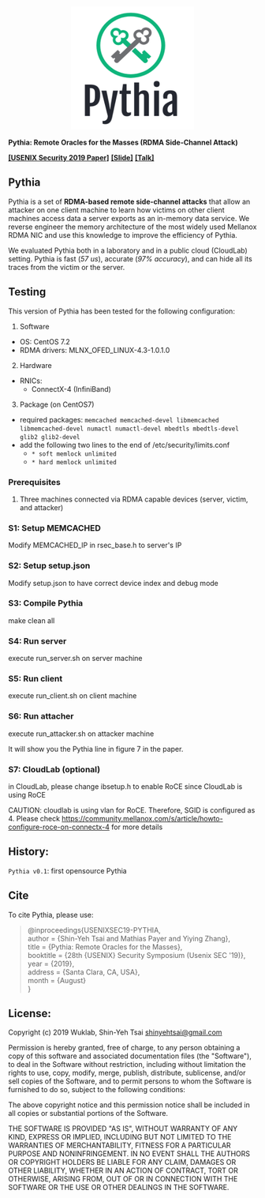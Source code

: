 <p align="center">
<img src="https://github.com/WukLab/Pythia/blob/master/Documentation/logo.png" height="250" width="250">
</p>

__Pythia: Remote Oracles for the Masses (RDMA Side-Channel Attack)__

[__[USENIX Security 2019 Paper]__](https://www.usenix.org/system/files/sec19-tsai.pdf)
[__[Slide]__](./Documentation/Shin-Yeh-RDMASecurity-081519-UsenixSecurity.pdf)
[__[Talk]__](https://www.usenix.org/conference/usenixsecurity19/presentation/tsai)

## Pythia

Pythia is a set of __RDMA-based remote side-channel attacks__ that allow an attacker on one client machine to learn how victims on other client machines access data a server exports as an in-memory data service.  We reverse engineer the memory architecture of the most widely used Mellanox RDMA NIC and use this knowledge to improve the efficiency of Pythia. 

We evaluated Pythia both in a laboratory and in a public cloud (CloudLab) setting. Pythia is fast (_57 us_), accurate (_97% accuracy_), and can hide all its traces from the victim or the server.

## Testing

This version of Pythia has been tested for the following configuration:

1. Software
  * OS: CentOS 7.2 
  * RDMA drivers: MLNX_OFED_LINUX-4.3-1.0.1.0
2. Hardware
  * RNICs:
    * ConnectX-4 (InfiniBand)
3. Package (on CentOS7)
  * required packages: `memcached memcached-devel libmemcached libmemcached-devel numactl numactl-devel mbedtls mbedtls-devel glib2 glib2-devel `
  * add the following two lines to the end of /etc/security/limits.conf
    * `* soft memlock unlimited`
    * `* hard memlock unlimited`

### Prerequisites
1. Three machines connected via RDMA capable devices (server, victim, and attacker)

### S1: Setup MEMCACHED
Modify MEMCACHED_IP in rsec_base.h to server's IP

### S2: Setup setup.json
Modify setup.json to have correct device index and debug mode

### S3: Compile Pythia
make clean all

### S4: Run server
execute run_server.sh on server machine

### S5: Run client
execute run_client.sh on client machine

### S6: Run attacher
execute run_attacker.sh on attacker machine

It will show you the Pythia line in figure 7 in the paper.

### S7: CloudLab (optional)
in CloudLab, please change ibsetup.h to enable RoCE since CloudLab is using RoCE

CAUTION: cloudlab is using vlan for RoCE. Therefore, SGID is configured as 4. Please check https://community.mellanox.com/s/article/howto-configure-roce-on-connectx-4 for more details

## History:
`Pythia v0.1`: first opensource Pythia

## Cite

To cite Pythia, please use:

>\@inproceedings{USENIXSEC19-PYTHIA,  
> author = {Shin-Yeh Tsai and Mathias Payer and Yiying Zhang},  
> title = {Pythia: Remote Oracles for the Masses},  
> booktitle = {28th {USENIX} Security Symposium (Usenix SEC '19)},  
> year = {2019},  
> address = {Santa Clara, CA, USA},  
> month = {August}  
>}

## License:
Copyright (c) 2019 Wuklab, Shin-Yeh Tsai <shinyehtsai@gmail.com>

Permission is hereby granted, free of charge, to any person obtaining a copy
of this software and associated documentation files (the "Software"), to deal
in the Software without restriction, including without limitation the rights
to use, copy, modify, merge, publish, distribute, sublicense, and/or sell
copies of the Software, and to permit persons to whom the Software is
furnished to do so, subject to the following conditions:

The above copyright notice and this permission notice shall be included in all
copies or substantial portions of the Software.

THE SOFTWARE IS PROVIDED "AS IS", WITHOUT WARRANTY OF ANY KIND, EXPRESS OR
IMPLIED, INCLUDING BUT NOT LIMITED TO THE WARRANTIES OF MERCHANTABILITY,
FITNESS FOR A PARTICULAR PURPOSE AND NONINFRINGEMENT. IN NO EVENT SHALL THE
AUTHORS OR COPYRIGHT HOLDERS BE LIABLE FOR ANY CLAIM, DAMAGES OR OTHER
LIABILITY, WHETHER IN AN ACTION OF CONTRACT, TORT OR OTHERWISE, ARISING FROM,
OUT OF OR IN CONNECTION WITH THE SOFTWARE OR THE USE OR OTHER DEALINGS IN THE
SOFTWARE.
